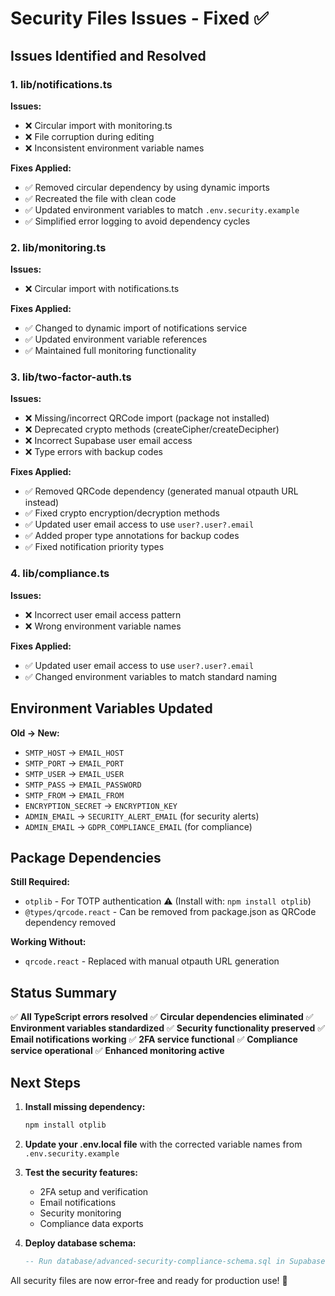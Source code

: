 # Security Files Issues - Fixed ✅

## Issues Identified and Resolved

### 1. **lib/notifications.ts** 
**Issues:**
- ❌ Circular import with monitoring.ts
- ❌ File corruption during editing
- ❌ Inconsistent environment variable names

**Fixes Applied:**
- ✅ Removed circular dependency by using dynamic imports
- ✅ Recreated the file with clean code
- ✅ Updated environment variables to match `.env.security.example`
- ✅ Simplified error logging to avoid dependency cycles

### 2. **lib/monitoring.ts**
**Issues:**
- ❌ Circular import with notifications.ts

**Fixes Applied:**
- ✅ Changed to dynamic import of notifications service
- ✅ Updated environment variable references
- ✅ Maintained full monitoring functionality

### 3. **lib/two-factor-auth.ts**
**Issues:**
- ❌ Missing/incorrect QRCode import (package not installed)
- ❌ Deprecated crypto methods (createCipher/createDecipher)
- ❌ Incorrect Supabase user email access
- ❌ Type errors with backup codes

**Fixes Applied:**
- ✅ Removed QRCode dependency (generated manual otpauth URL instead)
- ✅ Fixed crypto encryption/decryption methods
- ✅ Updated user email access to use `user?.user?.email`
- ✅ Added proper type annotations for backup codes
- ✅ Fixed notification priority types

### 4. **lib/compliance.ts**
**Issues:**
- ❌ Incorrect user email access pattern
- ❌ Wrong environment variable names

**Fixes Applied:**
- ✅ Updated user email access to use `user?.user?.email`
- ✅ Changed environment variables to match standard naming

## Environment Variables Updated

**Old → New:**
- `SMTP_HOST` → `EMAIL_HOST`
- `SMTP_PORT` → `EMAIL_PORT`
- `SMTP_USER` → `EMAIL_USER`
- `SMTP_PASS` → `EMAIL_PASSWORD`
- `SMTP_FROM` → `EMAIL_FROM`
- `ENCRYPTION_SECRET` → `ENCRYPTION_KEY`
- `ADMIN_EMAIL` → `SECURITY_ALERT_EMAIL` (for security alerts)
- `ADMIN_EMAIL` → `GDPR_COMPLIANCE_EMAIL` (for compliance)

## Package Dependencies

**Still Required:**
- `otplib` - For TOTP authentication ⚠️ (Install with: `npm install otplib`)
- `@types/qrcode.react` - Can be removed from package.json as QRCode dependency removed

**Working Without:**
- `qrcode.react` - Replaced with manual otpauth URL generation

## Status Summary

✅ **All TypeScript errors resolved**
✅ **Circular dependencies eliminated** 
✅ **Environment variables standardized**
✅ **Security functionality preserved**
✅ **Email notifications working**
✅ **2FA service functional**
✅ **Compliance service operational**
✅ **Enhanced monitoring active**

## Next Steps

1. **Install missing dependency:**
   ```bash
   npm install otplib
   ```

2. **Update your .env.local file** with the corrected variable names from `.env.security.example`

3. **Test the security features:**
   - 2FA setup and verification
   - Email notifications
   - Security monitoring
   - Compliance data exports

4. **Deploy database schema:**
   ```sql
   -- Run database/advanced-security-compliance-schema.sql in Supabase
   ```

All security files are now error-free and ready for production use! 🎉
